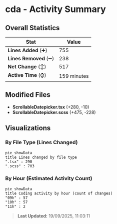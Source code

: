 # cda - Activity Summary 

## Overall Statistics

| Stat                   | Value                                                             |
| ---------------------- | ----------------------------------------------------------------- |
| **Lines Added** (➕)   | 755                                          |
| **Lines Removed** (➖) | 238                                        |
| **Net Change** (↕)    | 517                |
| **Active Time** (⌚)   | 159 minutes |


## Modified Files
- **ScrollableDatepicker.tsx** (+280, -10)
- **ScrollableDatepicker.scss** (+475, -228)

## Visualizations

### By File Type (Lines Changed)

```mermaid
pie showData
title Lines changed by file type
".tsx" : 290
".scss" : 703
```

### By Hour (Estimated Activity Count)

```mermaid
pie showData
title Coding activity by hour (count of changes)
"09h" : 57
"10h" : 57
"11h" : 2
```


> **Last Updated:** 19/09/2025, 11:03:11